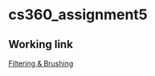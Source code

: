 # cs360_assignment5

## Working link

[Filtering & Brushing](https://bl.ocks.org/ShayRomayo/289c64d39000c8bf8ed540f844fb7925)
